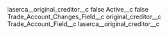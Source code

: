 <?xml version="1.0" encoding="UTF-8"?>
<CustomMetadata xmlns="http://soap.sforce.com/2006/04/metadata" xmlns:xsi="http://www.w3.org/2001/XMLSchema-instance" xmlns:xsd="http://www.w3.org/2001/XMLSchema">
    <label>laserca__original_creditor__c</label>
    <protected>false</protected>
    <values>
        <field>Active__c</field>
        <value xsi:type="xsd:boolean">false</value>
    </values>
    <values>
        <field>Trade_Account_Changes_Field__c</field>
        <value xsi:type="xsd:string">original_creditor__c</value>
    </values>
    <values>
        <field>Trade_Account_Field__c</field>
        <value xsi:type="xsd:string">laserca__original_creditor__c</value>
    </values>
</CustomMetadata>
